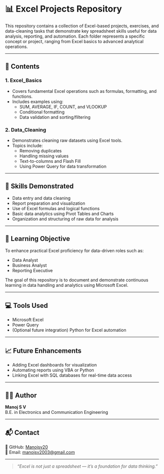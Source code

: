 # 📊 Excel Projects Repository

This repository contains a collection of Excel-based projects, exercises, and data-cleaning tasks that demonstrate key spreadsheet skills useful for data analysis, reporting, and automation. Each folder represents a specific concept or project, ranging from Excel basics to advanced analytical operations.

---

## 🧾 Contents

### 1. **Excel_Basics**
- Covers fundamental Excel operations such as formulas, formatting, and functions.
- Includes examples using:
  - SUM, AVERAGE, IF, COUNT, and VLOOKUP
  - Conditional formatting
  - Data validation and sorting/filtering

### 2. **Data_Cleaning**
- Demonstrates cleaning raw datasets using Excel tools.
- Topics include:
  - Removing duplicates
  - Handling missing values
  - Text-to-columns and Flash Fill
  - Using Power Query for data transformation

---

## 🚀 Skills Demonstrated
- Data entry and data cleaning  
- Report preparation and visualization  
- Use of Excel formulas and logical functions  
- Basic data analytics using Pivot Tables and Charts  
- Organization and structuring of raw data for analysis  

---

## 🧠 Learning Objective
To enhance practical Excel proficiency for data-driven roles such as:
- Data Analyst
- Business Analyst
- Reporting Executive

The goal of this repository is to document and demonstrate continuous learning in data handling and analytics using Microsoft Excel.

---

## 💻 Tools Used
- Microsoft Excel  
- Power Query    
- (Optional future integration) Python for Excel automation

---

## 📈 Future Enhancements
- Adding Excel dashboards for visualization  
- Automating reports using VBA or Python  
- Linking Excel with SQL databases for real-time data access

---

## 👨‍💻 Author
**Manoj S V**  
B.E. in Electronics and Communication Engineering

---

## 📬 Contact
🔗 GitHub: [Manojsv20](https://github.com/Manojsv20)  
📧 Email: manojsv2003@gmail.com

---

> *“Excel is not just a spreadsheet — it’s a foundation for data thinking.”*
